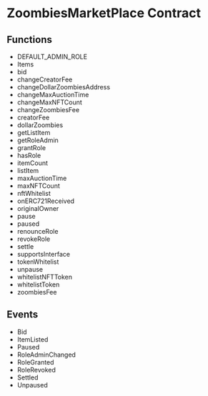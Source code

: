 
# ZoombiesMarketPlace Contract 

## Functions 

- DEFAULT_ADMIN_ROLE
- Items
- bid
- changeCreatorFee
- changeDollarZoombiesAddress
- changeMaxAuctionTime
- changeMaxNFTCount
- changeZoombiesFee
- creatorFee
- dollarZoombies
- getListItem
- getRoleAdmin
- grantRole
- hasRole
- itemCount
- listItem
- maxAuctionTime
- maxNFTCount
- nftWhitelist
- onERC721Received
- originalOwner
- pause
- paused
- renounceRole
- revokeRole
- settle
- supportsInterface
- tokenWhitelist
- unpause
- whitelistNFTToken
- whitelistToken
- zoombiesFee


## Events 

- Bid
- ItemListed
- Paused
- RoleAdminChanged
- RoleGranted
- RoleRevoked
- Settled
- Unpaused


            